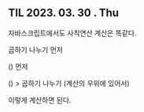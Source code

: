 ## TIL 2023. 03. 30 . Thu


자바스크립트에서도 사칙연산 계산은 똑같다.

곱하기 나누기 먼저

() 먼저

() > 곱하기 나누기 (계산의 우위에 있어서)

이렇게 계산하면 된다.
